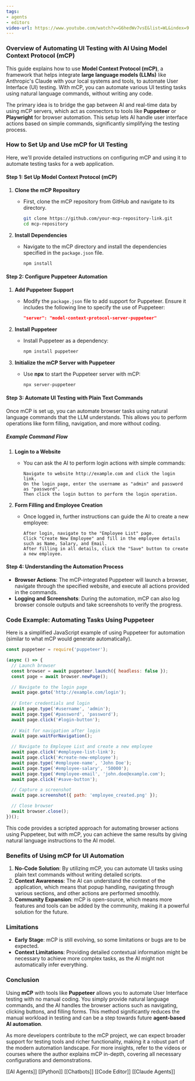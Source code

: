 ```yaml
---
tags:
- agents
- editors
video-url: https://www.youtube.com/watch?v=G6hedWv7vsE&list=WL&index=9
---
```

### **Overview of Automating UI Testing with AI Using Model Context Protocol (mCP)**

This guide explains how to use **Model Context Protocol (mCP)**, a framework that helps integrate **large language models (LLMs)** like Anthropic's Claude with your local systems and tools, to automate User Interface (UI) testing. With mCP, you can automate various UI testing tasks using natural language commands, without writing any code.

The primary idea is to bridge the gap between AI and real-time data by using mCP servers, which act as connectors to tools like **Puppeteer** or **Playwright** for browser automation. This setup lets AI handle user interface actions based on simple commands, significantly simplifying the testing process.

### **How to Set Up and Use mCP for UI Testing**

Here, we'll provide detailed instructions on configuring mCP and using it to automate testing tasks for a web application.

#### **Step 1: Set Up Model Context Protocol (mCP)**

1. **Clone the mCP Repository**
   - First, clone the mCP repository from GitHub and navigate to its directory.
     ```bash
     git clone https://github.com/your-mcp-repository-link.git
     cd mcp-repository
     ```

2. **Install Dependencies**
   - Navigate to the mCP directory and install the dependencies specified in the `package.json` file.
     ```bash
     npm install
     ```

#### **Step 2: Configure Puppeteer Automation**

1. **Add Puppeteer Support**
   - Modify the `package.json` file to add support for Puppeteer. Ensure it includes the following line to specify the use of Puppeteer:
     ```json
     "server": "model-context-protocol-server-puppeteer"
     ```

2. **Install Puppeteer**
   - Install Puppeteer as a dependency:
     ```bash
     npm install puppeteer
     ```

3. **Initialize the mCP Server with Puppeteer**
   - Use **npx** to start the Puppeteer server with mCP:
     ```bash
     npx server-puppeteer
     ```

#### **Step 3: Automate UI Testing with Plain Text Commands**

Once mCP is set up, you can automate browser tasks using natural language commands that the LLM understands. This allows you to perform operations like form filling, navigation, and more without coding.

##### **Example Command Flow**

1. **Login to a Website**
   - You can ask the AI to perform login actions with simple commands:
     ```plaintext
     Navigate to website http://example.com and click the login link.
     On the login page, enter the username as "admin" and password as "password".
     Then click the login button to perform the login operation.
     ```

2. **Form Filling and Employee Creation**
   - Once logged in, further instructions can guide the AI to create a new employee:
     ```plaintext
     After login, navigate to the "Employee List" page.
     Click "Create New Employee" and fill in the employee details such as Name, Salary, and Email.
     After filling in all details, click the "Save" button to create a new employee.
     ```

#### **Step 4: Understanding the Automation Process**

- **Browser Actions**: The mCP-integrated Puppeteer will launch a browser, navigate through the specified website, and execute all actions provided in the commands.
- **Logging and Screenshots**: During the automation, mCP can also log browser console outputs and take screenshots to verify the progress.

### **Code Example: Automating Tasks Using Puppeteer**

Here is a simplified JavaScript example of using Puppeteer for automation (similar to what mCP would generate automatically).

```javascript
const puppeteer = require('puppeteer');

(async () => {
  // Launch browser
  const browser = await puppeteer.launch({ headless: false });
  const page = await browser.newPage();

  // Navigate to the login page
  await page.goto('http://example.com/login');
  
  // Enter credentials and login
  await page.type('#username', 'admin');
  await page.type('#password', 'password');
  await page.click('#login-button');
  
  // Wait for navigation after login
  await page.waitForNavigation();

  // Navigate to Employee List and create a new employee
  await page.click('#employee-list-link');
  await page.click('#create-new-employee');
  await page.type('#employee-name', 'John Doe');
  await page.type('#employee-salary', '50000');
  await page.type('#employee-email', 'john.doe@example.com');
  await page.click('#save-button');

  // Capture a screenshot
  await page.screenshot({ path: 'employee_created.png' });

  // Close browser
  await browser.close();
})();
```

This code provides a scripted approach for automating browser actions using Puppeteer, but with mCP, you can achieve the same results by giving natural language instructions to the AI model.

### **Benefits of Using mCP for UI Automation**

1. **No-Code Solution**: By utilizing mCP, you can automate UI tasks using plain text commands without writing detailed scripts.
2. **Context Awareness**: The AI can understand the context of the application, which means that popup handling, navigating through various sections, and other actions are performed smoothly.
3. **Community Expansion**: mCP is open-source, which means more features and tools can be added by the community, making it a powerful solution for the future.

### **Limitations**

- **Early Stage**: mCP is still evolving, so some limitations or bugs are to be expected.
- **Context Limitations**: Providing detailed contextual information might be necessary to achieve more complex tasks, as the AI might not automatically infer everything.

### **Conclusion**

Using **mCP** with tools like **Puppeteer** allows you to automate User Interface testing with no manual coding. You simply provide natural language commands, and the AI handles the browser actions such as navigating, clicking buttons, and filling forms. This method significantly reduces the manual workload in testing and can be a step towards future **agent-based AI automation**.

As more developers contribute to the mCP project, we can expect broader support for testing tools and richer functionality, making it a robust part of the modern automation landscape. For more insights, refer to the videos or courses where the author explains mCP in-depth, covering all necessary configurations and demonstrations.

[[AI Agents]]  [[Python]]  [[Chatbots]]  [[Code Editor]]  [[Claude Agents]]